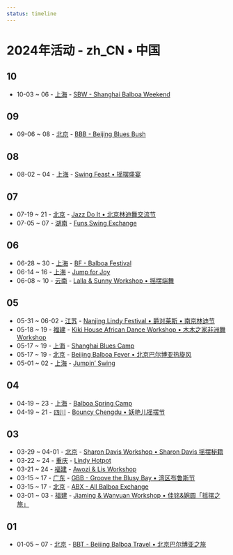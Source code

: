 ```yaml
---
status: timeline
---
```


# 2024年活动 - zh_CN • 中国

## 10

- 10-03 ~ 06 - [上海](Shanghai.md) - [SBW - Shanghai Balboa Weekend](shanghai-balboa-weekend.md)

## 09

- 09-06 ~ 08 - [北京](Beijing.md) - [BBB - Beijing Blues Bush](beijing-blues-bush.md)

## 08

- 08-02 ~ 04 - [上海](Shanghai.md) - [Swing Feast • 摇摆盛宴](swing-feast.md)

## 07

- 07-19 ~ 21 - [北京](Beijing.md) - [Jazz Do It • 北京林迪舞交流节](jazz-do-it.md)
- 07-05 ~ 07 - [湖南](Hunan.md) - [Funs Swing Exchange](funs-swing-exchange.md)

## 06

- 06-28 ~ 30 - [上海](Shanghai.md) - [BF - Balboa Festival](balboa-festival.md)
- 06-14 ~ 16 - [上海](Shanghai.md) - [Jump for Joy](jump-for-joy.md)
- 06-08 ~ 10 - [云南](Yunnan.md) - [Lalla & Sunny Workshop • 摇摆端舞](dali-lalla-n-sunny-workshop.md)

## 05

- 05-31 ~ 06-02 - [江苏](Jiangsu.md) - [Nanjing Lindy Festival • 爵对莱斯 • 南京林迪节](nanjing-lindy-festival.md)
- 05-18 ~ 19 - [福建](Fujian.md) - [Kiki House African Dance Workshop • 木木之家非洲舞 Workshop](xiamen-kiki-house-african-dance-workshop.md)
- 05-17 ~ 19 - [上海](Shanghai.md) - [Shanghai Blues Camp](shanghai-blues-camp.md)
- 05-17 ~ 19 - [北京](Beijing.md) - [Beijing Balboa Fever • 北京巴尔博亚热旋风](beijing-balboa-fever.md)
- 05-01 ~ 02 - [上海](Shanghai.md) - [Jumpin’ Swing](jumping-swing.md)

## 04

- 04-19 ~ 23 - [上海](Shanghai.md) - [Balboa Spring Camp](balboa-spring-camp.md)
- 04-19 ~ 21 - [四川](Sichuan.md) - [Bouncy Chengdu • 妖艳儿摇摆节](bouncy-chengdu.md)

## 03

- 03-29 ~ 04-01 - [北京](Beijing.md) - [Sharon Davis Workshop • Sharon Davis 摇摆秘籍](beijing-sharon-davis-workshop.md)
- 03-22 ~ 24 - [重庆](Chongqing.md) - [Lindy Hotpot](lindy-hotpot.md)
- 03-21 ~ 24 - [福建](Fujian.md) - [Awozi & Lis Workshop](xiamen-awozi-n-lis-workshop.md)
- 03-15 ~ 17 - [广东](Guangdong.md) - [GBB - Groove the Blusy Bay • 湾区布鲁斯节](groove-the-blusy-bay.md)
- 03-15 ~ 17 - [北京](Beijing.md) - [ABX - All Balboa Exchange](all-balboa-exchange.md)
- 03-01 ~ 03 - [福建](Fujian.md) - [Jiaming & Wanyuan Workshop • 佳铭&婉圆「摇摆之旅」](xiamen-jiaming-n-wanyuan-workshop.md)

## 01

- 01-05 ~ 07 - [北京](Beijing.md) - [BBT - Beijing Balboa Travel • 北京巴尔博亚之旅](beijing-balboa-travel.md)

